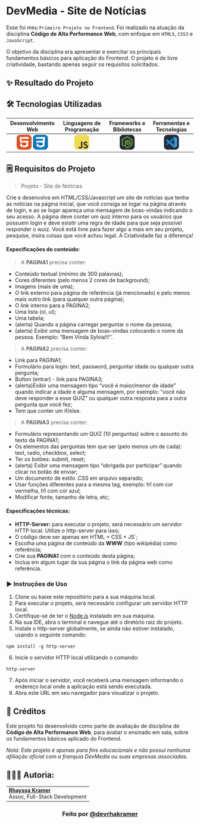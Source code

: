 # DevMedia - Site de Notícias

Esse foi meu `Primeiro Projeto no Frontend`. Foi realizado na atuação da disciplina **Código de Alta Performance Web**, com enfoque em `HTML5`, `CSS3` e `JavaScript`.

O objetivo da disciplina era apresentar e exercitar os principais fundamentos básicos para aplicação do Frontend. O projeto é de livre criatividade, bastando apenas seguir os requisitos solicitados.

  
## ✨ Resultado do Projeto

  
## 🛠️ Tecnologias Utilizadas

| Desenvolvimento Web | Linguagens de Programação | Frameworks e Bibliotecas | Ferramentas e Tecnologias |
| :-----------------: | :-----------------------: | :-----------------------: | :-----------------------: |
| <img height="40" src="https://github.com/rhayssakramer/rhayssakramer/blob/main/assets/icon/HTML.svg"> <img height="40" src="https://github.com/rhayssakramer/rhayssakramer/blob/main/assets/icon/CSS.svg"> | <img height="40" src="https://github.com/rhayssakramer/rhayssakramer/blob/main/assets/icon/JavaScript.svg"> | <img height="40" src="https://github.com/rhayssakramer/rhayssakramer/blob/main/assets/icon/NodeJS-Dark.svg"> | <img height="40" src="https://github.com/rhayssakramer/rhayssakramer/blob/main/assets/icon/VSCode-Dark.svg"> |

  
## 🗒️ Requisitos do Projeto

> Projeto - Site de Notícias

Crie e desenvolva em HTML/CSS/Javascript um site de notícias que tenha as notícias na página inicial, que você consiga se logar na página através de login, e ao se logar apareça uma mensagem de boas-vindas indicando o seu acesso. A página deve conter um quiz interno para os usuários que possuem login e deve existir uma regra de idade para que seja possível responder o wuiz. Você está livre para fazer algo a mais em seu projeto, pesquise, insira coisas que você achou legal. A Criatividade faz a diferença!

#### Especificações de conteúdo:
> A **PAGINA1** precisa conter:
- Conteúdo textual (mínimo de 300 palavras);
- Cores diferentes (pelo menos 2 cores de background);
- Imagens (mais de uma);
- O link externo para página de referência (já mencionado) e pelo menos mais outro link (para qualquer outra página);
- O link interno para a PAGINA2;
- Uma lista (ol, ul);
- Uma tabela;
- (alerta) Quando a página carregar perguntar o nome da pessoa;
- (alerta) Exibir uma mensagem de boas-vindas colocando o nome da pessoa. Exemplo: “Bem Vinda Sylvia!!!”.

> A **PAGINA2** precisa conter:  
- Link para PAGINA1;
- Formulário para login: text, password, perguntar idade ou qualquer outra pergunta;
- Button (entrar) - link para PAGINA3;
- (alerta)Exibir uma mensagem tipo “você é maior/menor de idade” quando indicar a idade e alguma mensagem, por exemplo: “você não deve responder a esse QUIZ” ou qualquer outra resposta para a outra pergunta que você fez;
- Tem que conter um if/else.

> A **PAGINA3** precisa conter:  
- Formulário representando um QUIZ (10 perguntas) sobre o assunto do texto da PAGINA1;
- Os elementos das perguntas tem que ser (pelo menos um de cada): text, radio, checkbox, select;
- Ter os botões: submit, reset;
- (alerta) Exibir uma mensagem tipo “obrigada por participar” quando clicar no botão de enviar;
- Um documento de estilo .CSS em arquivo separado;
- Usar funções diferentes para a mesma tag, exemplo: h1 com cor vermelha, h1 com cor azul;
- Modificar fonte, tamanho de letra, etc;

#### Especificações técnicas:
- **HTTP-Server:** para executar o projeto, será necessário um servidor HTTP local. Utilize o http-server para isso;
- O código deve ser apenas em HTML + CSS + JS`;
- Escolha uma página de conteúdo da **WWW** (tipo wikipédia) como referência;
- Crie sua **PAGINA1** com o conteúdo desta página;
- Inclua em algum lugar da sua página o link da página web como referência.

  
### ▶️ Instruções de Uso
1. Clone ou baixe este repositório para a sua máquina local.
2. Para executar o projeto, será necessário configurar um servidor HTTP local.
3. Certifique-se de ter o [Node.js](https://nodejs.org/en/download/package-manager) instalado em sua máquina.
4. Na sua IDE, abra o terminal e navegue até o diretório raiz do projeto.
5. Instale o http-server globalmente, se ainda não estiver instalado, usando o seguinte comando:
```
npm install -g http-server
```
6. Inicie o servidor HTTP local utilizando o comando:
```
http-server
```
7. Após iniciar o servidor, você receberá uma mensagem informando o endereço local onde a aplicação está sendo executada. 
8. Abra este URL em seu navegador para visualizar o projeto.

  
## 🔗 Créditos
Este projeto foi desenvolvido como parte de avaliação de disciplina de **Código de Alta Performance Web**, para avaliar o ensinado em sala, sobre os fundamentos básicos aplicado do Frontend.

*Nota: Este projeto é apenas para fins educacionais e não possui nenhuma afiliação oficial com a franquia DevMedia ou suas empresas associadas.*

  
## 👩🏼‍💻 Autoria:
<table style="border=0">
  <tr>
    <td align="left">
      <a href="https://github.com/rhayssakramer">
        <span><b>Rhayssa Kramer</b></span>
      </a>
      <br>
      <span>Assoc, Full-Stack Development</span>
    </td>
  </tr>
</table>

### <div align="center">Feito por <a href="https://github.com/rhayssakramer">@devrhakramer</a></div>
